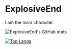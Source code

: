 # ExplosiveEnd
I am the main character.

![ExplosiveEnd's GitHub stats](https://github-readme-stats.vercel.app/api?username=ExplosiveEnd\&rank_icon=github\&theme=maroongold)

[![Top Langs](https://github-readme-stats.vercel.app/api/top-langs/?username=ExplosiveEnd\&layout=donut-vertical\&theme=maroongold)](https://github.com/anuraghazra/github-readme-stats)

